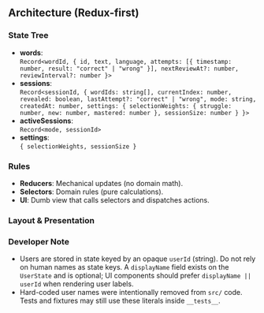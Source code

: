 ## Architecture (Redux-first)

### State Tree

- **words**:  
  `Record<wordId, { id, text, language, attempts: [{ timestamp: number, result: "correct" | "wrong" }], nextReviewAt?: number, reviewInterval?: number }>`
- **sessions**:  
  `Record<sessionId, { wordIds: string[], currentIndex: number, revealed: boolean, lastAttempt?: "correct" | "wrong", mode: string, createdAt: number, settings: { selectionWeights: { struggle: number, new: number, mastered: number }, sessionSize: number } }>`
- **activeSessions**:  
  `Record<mode, sessionId>`
- **settings**:  
  `{ selectionWeights, sessionSize }`

### Rules

- **Reducers**: Mechanical updates (no domain math).
- **Selectors**: Domain rules (pure calculations).
- **UI**: Dumb view that calls selectors and dispatches actions.

### Layout & Presentation


### Developer Note

- Users are stored in state keyed by an opaque `userId` (string). Do not rely on human names as state keys. A `displayName` field exists on the `UserState` and is optional; UI components should prefer `displayName || userId` when rendering user labels.
- Hard-coded user names were intentionally removed from `src/` code. Tests and fixtures may still use these literals inside `__tests__`.